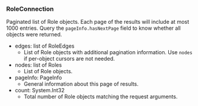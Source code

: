 ### RoleConnection
Paginated list of Role objects. Each page of the results will include at most 1000 entries. Query the `pageInfo.hasNextPage` field to know whether all objects were returned.

- edges: list of RoleEdges
  - List of Role objects with additional pagination information. Use `nodes` if per-object cursors are not needed.
- nodes: list of Roles
  - List of Role objects.
- pageInfo: PageInfo
  - General information about this page of results.
- count: System.Int32
  - Total number of Role objects matching the request arguments.
